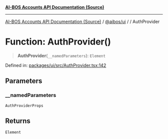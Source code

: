 [**AI-BOS Accounts API Documentation (Source)**](../../../README.md)

***

[AI-BOS Accounts API Documentation (Source)](../../../README.md) / [@aibos/ui](../README.md) / [](../README.md) / AuthProvider

# Function: AuthProvider()

> **AuthProvider**(`__namedParameters`): `Element`

Defined in: [packages/ui/src/AuthProvider.tsx:142](https://github.com/pohlai88/accounts/blob/48103fb36d28b2b9bfb33472b6de2f719773cde9/packages/ui/src/AuthProvider.tsx#L142)

## Parameters

### \_\_namedParameters

`AuthProviderProps`

## Returns

`Element`
